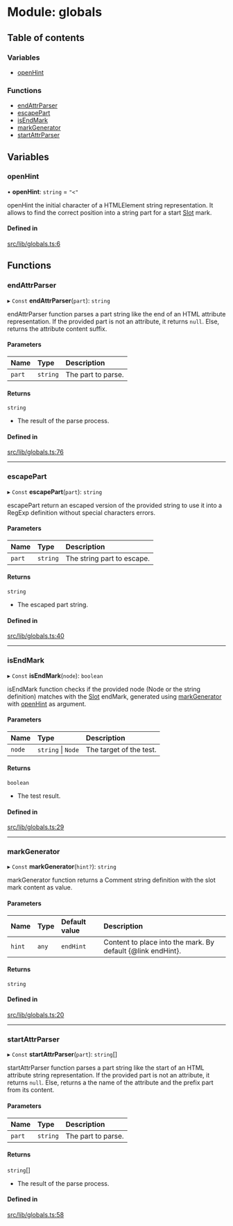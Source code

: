 # Module: globals

## Table of contents

### Variables

- [openHint](globals.md#openhint)

### Functions

- [endAttrParser](globals.md#endattrparser)
- [escapePart](globals.md#escapepart)
- [isEndMark](globals.md#isendmark)
- [markGenerator](globals.md#markgenerator)
- [startAttrParser](globals.md#startattrparser)

## Variables

### openHint

• **openHint**: `string` = `"<"`

openHint the initial character of a HTMLElement string
representation. It allows to find the correct position into a string part for
a start [Slot](../classes/slot.Slot.md) mark.

#### Defined in

[src/lib/globals.ts:6](https://github.com/elementumjs/template/blob/7413e6a/src/lib/globals.ts#L6)

## Functions

### endAttrParser

▸ `Const` **endAttrParser**(`part`): `string`

endAttrParser function parses a part string like the end of an HTML attribute
representation. If the provided part is not an attribute, it returns `null`.
Else, returns the attribute content suffix.

#### Parameters

| Name | Type | Description |
| :------ | :------ | :------ |
| `part` | `string` | The part to parse. |

#### Returns

`string`

- The result of the parse process.

#### Defined in

[src/lib/globals.ts:76](https://github.com/elementumjs/template/blob/7413e6a/src/lib/globals.ts#L76)

___

### escapePart

▸ `Const` **escapePart**(`part`): `string`

escapePart return an escaped version of the provided string to use it into a
RegExp definition without special characters errors.

#### Parameters

| Name | Type | Description |
| :------ | :------ | :------ |
| `part` | `string` | The string part to escape. |

#### Returns

`string`

- The escaped part string.

#### Defined in

[src/lib/globals.ts:40](https://github.com/elementumjs/template/blob/7413e6a/src/lib/globals.ts#L40)

___

### isEndMark

▸ `Const` **isEndMark**(`node`): `boolean`

isEndMark function checks if the provided node (Node or the string
definition) matches with the [Slot](../classes/slot.Slot.md) endMark, generated using
[markGenerator](globals.md#markgenerator) with [openHint](globals.md#openhint) as argument.

#### Parameters

| Name | Type | Description |
| :------ | :------ | :------ |
| `node` | `string` \| `Node` | The target of the test. |

#### Returns

`boolean`

- The test result.

#### Defined in

[src/lib/globals.ts:29](https://github.com/elementumjs/template/blob/7413e6a/src/lib/globals.ts#L29)

___

### markGenerator

▸ `Const` **markGenerator**(`hint?`): `string`

markGenerator function returns a Comment string definition
with the slot mark content as value.

#### Parameters

| Name | Type | Default value | Description |
| :------ | :------ | :------ | :------ |
| `hint` | `any` | `endHint` | Content to place into the mark. By default {@link endHint}. |

#### Returns

`string`

#### Defined in

[src/lib/globals.ts:20](https://github.com/elementumjs/template/blob/7413e6a/src/lib/globals.ts#L20)

___

### startAttrParser

▸ `Const` **startAttrParser**(`part`): `string`[]

startAttrParser function parses a part string like the start of an HTML
attribute string representation. If the provided part is not an attribute,
it returns `null`. Else, returns a the name of the attribute and the prefix
part from its content.

#### Parameters

| Name | Type | Description |
| :------ | :------ | :------ |
| `part` | `string` | The part to parse. |

#### Returns

`string`[]

- The result of the parse process.

#### Defined in

[src/lib/globals.ts:58](https://github.com/elementumjs/template/blob/7413e6a/src/lib/globals.ts#L58)
